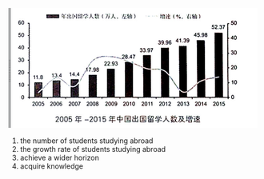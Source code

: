 ![avatar](../pic/mock3.png)
1. the number of students studying abroad
2. the growth rate of students studying abroad
3. achieve a wider horizon
4. acquire knowledge